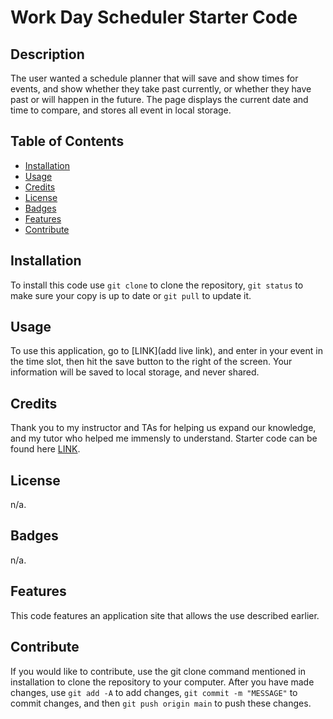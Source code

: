 # Work Day Scheduler Starter Code

## Description

The user wanted a schedule planner that will save and show times for events, and show whether they take past currently, or whether they have past or will happen in the future. The page displays the current date and time to compare, and stores all event in local storage.

## Table of Contents

- [Installation](#installation)
- [Usage](#usage)
- [Credits](#credits)
- [License](#license)
- [Badges](#badges)
- [Features](#features)
- [Contribute](#how-to-contribute)

## Installation

To install this code use `git clone` to clone the repository, `git status` to make sure your copy is up to date or `git pull` to update it.

## Usage

To use this application, go to [LINK](add live link), and enter in your event in the time slot, then hit the save button to the right of the screen. Your information will be saved to local storage, and never shared.

## Credits

Thank you to my instructor and TAs for helping us expand our knowledge, and my tutor who helped me immensly to understand.
Starter code can be found here [LINK](https://github.com/coding-boot-camp/crispy-octo-meme).

## License

n/a.

## Badges

n/a.

## Features

This code features an application site that allows the use described earlier.

## Contribute

If you would like to contribute, use the git clone command mentioned in installation to clone the repository to your computer. After you have made changes, use `git add -A` to add changes, `git commit -m "MESSAGE"` to commit changes, and then `git push origin main` to push these changes.
